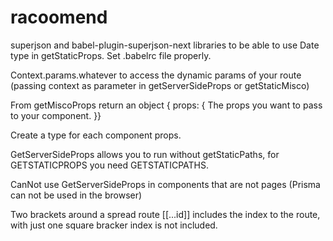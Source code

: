 # racoomend

superjson and babel-plugin-superjson-next libraries to be able to use Date type in getStaticProps.
Set .babelrc file properly.

Context.params.whatever to access the dynamic params of your route (passing context as parameter in getServerSideProps or getStaticMisco)

From getMiscoProps return an object { props: { The props you want to pass to your component. }}

Create a type for each component props.

GetServerSideProps allows you to run without getStaticPaths, for GETSTATICPROPS you need GETSTATICPATHS.

CanNot use GetServerSideProps in components that are not pages (Prisma can not be used in the browser)

Two brackets around a spread route [[...id]] includes the index to the route, with just one square bracker index is not included.